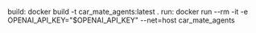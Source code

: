 build: docker build -t car_mate_agents:latest .
run: docker run --rm -it -e OPENAI_API_KEY="$OPENAI_API_KEY" --net=host car_mate_agents
